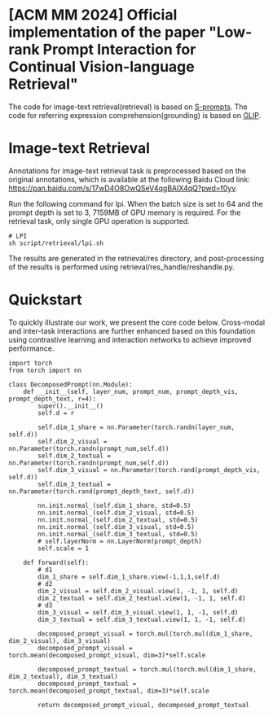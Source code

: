 # [ACM MM 2024] Official implementation of the paper "Low-rank Prompt Interaction for Continual Vision-language Retrieval"


The code for image-text retrieval(retrieval) is based on  [S-prompts](https://github.com/iamwangyabin/S-Prompts).
The code for referring expression comprehension(grounding) is based on [GLIP](https://github.com/microsoft/GLIP).

# Image-text Retrieval
Annotations for image-text retrieval task is preprocessed based on the original annotations, which is available at the following Baidu Cloud link: https://pan.baidu.com/s/17wD4O8OwQSeV4qgBAIX4qQ?pwd=f0yv.

Run the following command for lpi. When the batch size is set to 64 and the prompt depth is set to 3, 7159MB of GPU memory is required. 
For the retrieval task, only single GPU operation is supported.

```
# LPI
sh script/retrieval/lpi.sh
```

The results are generated in the retrieval/res directory, and post-processing of the results is performed using retrieval/res_handle/reshandle.py.

<!-- Some bugs need to be fixed... -->

# Quickstart
To quickly illustrate our work, we present the core code below. Cross-modal and inter-task interactions are further enhanced based on this foundation using contrastive learning and interaction networks to achieve improved performance.
```
import torch
from torch import nn

class DecomposedPrompt(nn.Module):
    def __init__(self, layer_num, prompt_num, prompt_depth_vis, prompt_depth_text, r=4):
        super().__init__()
        self.d = r

        self.dim_1_share = nn.Parameter(torch.randn(layer_num, self.d))
        self.dim_2_visual = nn.Parameter(torch.randn(prompt_num,self.d))
        self.dim_2_textual = nn.Parameter(torch.randn(prompt_num,self.d))
        self.dim_3_visual = nn.Parameter(torch.rand(prompt_depth_vis, self.d))
        self.dim_3_textual = nn.Parameter(torch.rand(prompt_depth_text, self.d))

        nn.init.normal_(self.dim_1_share, std=0.5)
        nn.init.normal_(self.dim_2_visual, std=0.5)
        nn.init.normal_(self.dim_2_textual, std=0.5)
        nn.init.normal_(self.dim_3_visual, std=0.5)
        nn.init.normal_(self.dim_3_textual, std=0.5)
        # self.layerNorm = nn.LayerNorm(prompt_depth)
        self.scale = 1

    def forward(self):
        # d1
        dim_1_share = self.dim_1_share.view(-1,1,1,self.d)
        # d2
        dim_2_visual = self.dim_2_visual.view(1, -1, 1, self.d)
        dim_2_textual = self.dim_2_textual.view(1, -1, 1, self.d)
        # d3
        dim_3_visual = self.dim_3_visual.view(1, 1, -1, self.d)
        dim_3_textual = self.dim_3_textual.view(1, 1, -1, self.d)

        decomposed_prompt_visual = torch.mul(torch.mul(dim_1_share, dim_2_visual), dim_3_visual)
        decomposed_prompt_visual = torch.mean(decomposed_prompt_visual, dim=3)*self.scale

        decomposed_prompt_textual = torch.mul(torch.mul(dim_1_share, dim_2_textual), dim_3_textual)
        decomposed_prompt_textual = torch.mean(decomposed_prompt_textual, dim=3)*self.scale

        return decomposed_prompt_visual, decomposed_prompt_textual
```